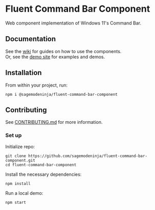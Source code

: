 # Fluent Command Bar Component

Web component implementation of Windows 11's Command Bar.

## Documentation

See the [wiki](https://github.com/sagemodeninja/fluent-command-bar-component/wiki) for guides on how to use the components.\
Or, see the [demo site](https://dev.garyantier.com/fluent/command-bar) for examples and demos.

<!-- TODO: Add wiki/documentation. -->

## Installation

From within your project, run:

`npm i @sagemodeninja/fluent-command-bar-component`

## Contributing

See [CONTRIBUTING.md](CONTRIBUTING.md) for more information.

### Set up

Initialize repo:

```cli
git clone https://github.com/sagemodeninja/fluent-command-bar-component.git
cd fluent-command-bar-component
```

Install the necessary dependencies:

```
npm install
```

Run a local demo:

```
npm start
```
